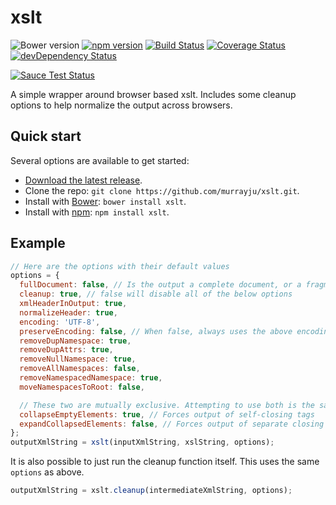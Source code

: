 # xslt
![Bower version](https://img.shields.io/bower/v/xslt.svg)
[![npm version](https://img.shields.io/npm/v/xslt.svg)](https://www.npmjs.com/package/xslt)
[![Build Status](https://travis-ci.org/murrayju/xslt.svg?branch=master)](https://travis-ci.org/murrayju/xslt)
[![Coverage Status](https://coveralls.io/repos/murrayju/xslt/badge.svg)](https://coveralls.io/r/murrayju/xslt)
[![devDependency Status](https://david-dm.org/murrayju/xslt/dev-status.svg)](https://david-dm.org/murrayju/xslt#info=devDependencies)

[![Sauce Test Status](https://saucelabs.com/browser-matrix/murrayju_xslt.svg)](https://saucelabs.com/u/murrayju_xslt)

A simple wrapper around browser based xslt. Includes some cleanup options to help normalize the output across browsers.

## Quick start

Several options are available to get started:

- [Download the latest release](https://github.com/murrayju/xslt/releases).
- Clone the repo: `git clone https://github.com/murrayju/xslt.git`.
- Install with [Bower](http://bower.io): `bower install xslt`.
- Install with [npm](https://www.npmjs.com): `npm install xslt`.

## Example

```js
// Here are the options with their default values
options = {
  fullDocument: false, // Is the output a complete document, or a fragment?
  cleanup: true, // false will disable all of the below options
  xmlHeaderInOutput: true,
  normalizeHeader: true,
  encoding: 'UTF-8',
  preserveEncoding: false, // When false, always uses the above encoding. When true, keeps whatever the doc says
  removeDupNamespace: true,
  removeDupAttrs: true,
  removeNullNamespace: true,
  removeAllNamespaces: false,
  removeNamespacedNamespace: true,
  moveNamespacesToRoot: false,

  // These two are mutually exclusive. Attempting to use both is the same as using neither
  collapseEmptyElements: true, // Forces output of self-closing tags
  expandCollapsedElements: false, // Forces output of separate closing tags
};
outputXmlString = xslt(inputXmlString, xslString, options);
```

It is also possible to just run the cleanup function itself. This uses the same `options` as above.
```js
outputXmlString = xslt.cleanup(intermediateXmlString, options);
```
